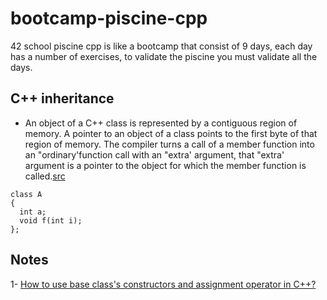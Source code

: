 # bootcamp-piscine-cpp
42 school piscine cpp is like a bootcamp that consist of 9 days, each day has a number of exercises, to validate the piscine you must validate all the days. 

## C++ inheritance
- An object of a C++ class is represented by a contiguous region of memory. A pointer to an object of a class points to the first byte of that region of memory. The compiler turns a call of a member function into an "ordinary'function call with an "extra' argument, that "extra' argument is a pointer to the object for
which the member function is called.[src](https://www.usenix.org/legacy/publications/compsystems/1989/fall_stroustrup.pdf)
```
class A
{
  int a;
  void f(int i);
};
```

## Notes
1- [How to use base class's constructors and assignment operator in C++?](https://stackoverflow.com/questions/1226634/how-to-use-base-classs-constructors-and-assignment-operator-in-c)
